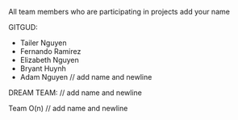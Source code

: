 All team members who are participating in projects add your name

GITGUD:
- Tailer Nguyen
- Fernando Ramirez
- Elizabeth Nguyen
- Bryant Huynh
- Adam Nguyen
// add name and newline



DREAM TEAM:
// add name and newline




Team O(n)
// add name and newline

